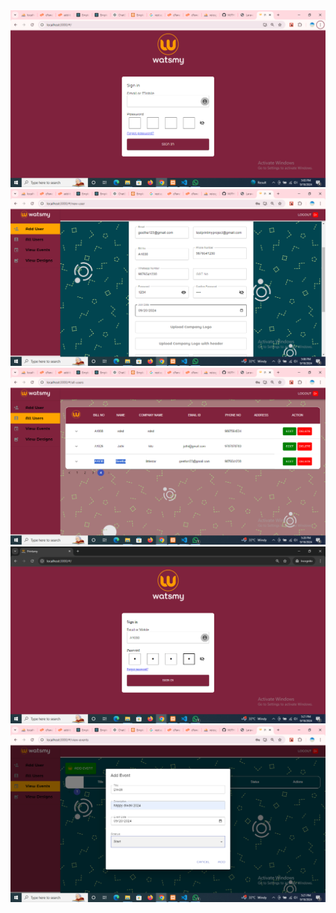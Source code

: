 <img src="./Screenshot/login.png">
<img src="./Screenshot/add.png">
<img src="./Screenshot/alluser.png">
<img src="./Screenshot/login1.png">
<img src="./Screenshot/addevent.png">